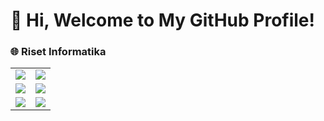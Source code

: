 # 👋 Hi, Welcome to My GitHub Profile!

<!-- I'm Akge Ninov Royana, a student passionate about coding, open-source projects, and continuous learning. -->

<!-- ## 📂 Repository Categories -->

### 🌐 Riset Informatika

<table>
  <tr>
    <td>
      <a href="https://github.com/akgeninov/Jenis-Penelitian">
        <img src="https://github-readme-stats.vercel.app/api/pin/?username=akgeninov&repo=Jenis-Penelitian&theme=default" />
      </a>
    </td>
    <td>
      <a href="https://github.com/akgeninov/Literature-Review">
        <img src="https://github-readme-stats.vercel.app/api/pin/?username=akgeninov&repo=Literature-Review&theme=default" />
      </a>
    </td>
  </tr>
  <tr>
    <td>
      <a href="https://github.com/akgeninov/metode-penelitian">
        <img src="https://github-readme-stats.vercel.app/api/pin/?username=akgeninov&repo=metode-penelitian&theme=default" />
      </a>
    </td>
    <td>
      <a href="https://github.com/akgeninov/metrik-pengujian">
        <img src="https://github-readme-stats.vercel.app/api/pin/?username=akgeninov&repo=metrik-pengujian&theme=default" />
      </a>
    </td>
  </tr>
  <tr>
    <td>
      <a href="https://github.com/akgeninov/research-gap">
        <img src="https://github-readme-stats.vercel.app/api/pin/?username=akgeninov&repo=research-gap&theme=default" />
      </a>
    </td>
    <td>
      <a href="https://github.com/akgeninov/metrik-pengujian">
        <img src="https://github-readme-stats.vercel.app/api/pin/?username=akgeninov&repo=metrik-pengujian&theme=default" />
      </a>
    </td>
  </tr>
</table>

<!-- ### 📊 Data Science & Machine Learning

<div align="center">
  
  [![Repo 3](https://github-readme-stats.vercel.app/api/pin/?username=yourusername&repo=repo3)](https://github.com/yourusername/repo3)
  [![Repo 4](https://github-readme-stats.vercel.app/api/pin/?username=yourusername&repo=repo4)](https://github.com/yourusername/repo4)

</div>

### 🤖 Automation & Scripting

<div align="center">
  
  [![Repo 5](https://github-readme-stats.vercel.app/api/pin/?username=yourusername&repo=repo5)](https://github.com/yourusername/repo5)
  [![Repo 6](https://github-readme-stats.vercel.app/api/pin/?username=yourusername&repo=repo6)](https://github.com/yourusername/repo6)
  
</div>

## 🌟 GitHub Stats

<div align="center">

  ![Your GitHub Stats](https://github-readme-stats.vercel.app/api?username=yourusername&show_icons=true&theme=radical)
  
</div>

## 🎯 Future Goals
- Contribute more to open-source projects.
- Build a portfolio of cloud-based applications.
- Explore AI and machine learning for real-world problem-solving. 

## 📫 How to Reach Me
Feel free to connect with me:
- Email: akgeninov@gmail.com
- LinkedIn: [Akge Ninov](https://www.linkedin.com/in/akgeninov/) -->
